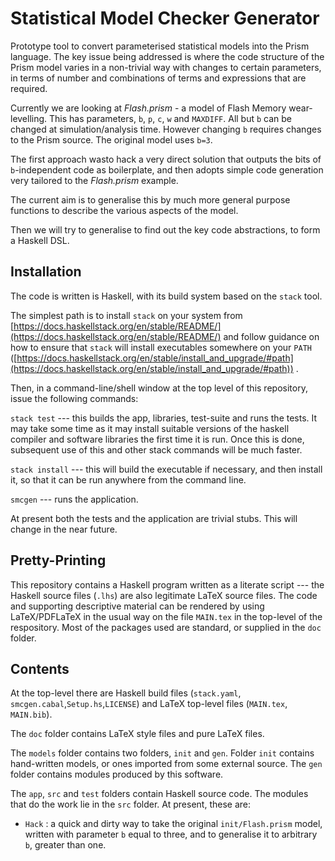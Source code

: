 # Statistical Model Checker Generator

Prototype tool to convert parameterised statistical models into the Prism language. The key issue being addressed is where the code structure of the Prism model varies in a non-trivial way with changes to certain parameters, in terms of number and combinations of terms and expressions that are required.

Currently we are looking at *Flash.prism*  - a model of Flash Memory wear-levelling. This has parameters, `b`, `p`, `c`, `w` and `MAXDIFF`. All but `b` can be changed at simulation/analysis time. However changing `b` requires changes to the Prism source. The original model uses `b=3`.

The first approach wasto hack a very direct solution that outputs the bits of `b`-independent code as boilerplate, and then adopts simple code generation very tailored to the *Flash.prism* example. 

The current aim is to generalise this by much more general purpose functions to describe the various aspects of the model.

Then we will try to generalise to find out the key code abstractions, to form a Haskell DSL.

## Installation

The code is written is Haskell, with its build system based on the `stack` tool.

The simplest path is to install `stack` on your system from [https://docs.haskellstack.org/en/stable/README/](https://docs.haskellstack.org/en/stable/README/) and follow guidance on how to ensure that `stack` will install executables somewhere on your `PATH` ([https://docs.haskellstack.org/en/stable/install_and_upgrade/#path](https://docs.haskellstack.org/en/stable/install_and_upgrade/#path)) .

Then, in a command-line/shell window at the top level of this repository, issue the following commands:

`stack test`  --- this builds the app, libraries, test-suite and runs the tests. It may take some time as it may install suitable versions of the haskell compiler and software libraries the first time it is run. Once this is done, subsequent use of this and other stack commands will be much faster.

`stack install` --- this will build the executable if necessary, and then install it, so that it can be run anywhere from the command line.

`smcgen` --- runs the application.

At present both the tests and the application are trivial stubs. This will change in the near future.

## Pretty-Printing

This repository contains a Haskell program written as a literate script --- the Haskell source files (`.lhs`)
are also legitimate LaTeX source files. The code and supporting descriptive material can be rendered by using LaTeX/PDFLaTeX in the usual way on the file `MAIN.tex` in the top-level of the respository. Most of the packages used are standard, or supplied in the `doc` folder.

## Contents

At the top-level there are Haskell build files (`stack.yaml`, `smcgen.cabal`,`Setup.hs`,`LICENSE`) and LaTeX top-level files (`MAIN.tex`, `MAIN.bib`).

The `doc` folder contains LaTeX style files and pure LaTeX files.

The `models` folder contains two folders, `init` and `gen`. Folder `init` contains hand-written models, or ones imported from some external source. The `gen` folder contains modules produced by this software.

The `app`, `src` and `test` folders contain Haskell source code. The modules that do the work lie in the `src` folder. At present, these are:

* `Hack` : a quick and dirty way to take the original `init/Flash.prism` model, written with parameter `b` equal to three, and to generalise it to arbitrary `b`, greater than one.



